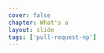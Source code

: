 ```yaml
---
cover: false
chapter: What's a
layout: slide
tags: ['pull-request-np']
---
```


<div class="octicon octicon-git-pull-request"></div>
